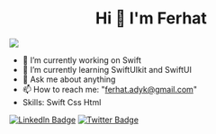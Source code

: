 <h1 align="center">Hi 👋 I'm Ferhat</h1>

![](https://komarev.com/ghpvc/?username=ferhatadyk&style=flat-square)

- 🔭 I’m currently working on Swift
- 🌱 I’m currently learning SwiftUIkit and SwiftUI
- 💬 Ask me about anything
- 📫 How to reach me: "[ferhat.adyk@gmail.com](https://ferhatadyk@gmail.com)"
- Skills: Swift Css Html

[![Linkedln Badge](https://img.shields.io/badge/-Linkedln-blue?style=flat-square&labelColor=blue&logo=Linkedln&logoColor=white&link=link)](https://www.linkedin.com/in/ferhat-adıyeke-6b8966142/)
[![Twitter Badge](https://img.shields.io/badge/-Twitter-blue?style=flat-square&labelColor=blue&logo=Twitter&logoColor=white&link=link)](https://twitter.com/rabia_ugurlu) 

<p>&nbsp;<img align="center" src="https://github-readme-stats.vercel.app/api?username=ferhatadyk&show_icons=true&theme=dark&hide_border=true&locale=en" alt="" /></p>  
